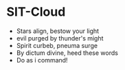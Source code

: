# SIT-Cloud
* Stars align, bestow your light
* evil purged by thunder's might
* Spirit curbeb, pneuma surge
* By dictum divine, heed these words
* Do as i command!